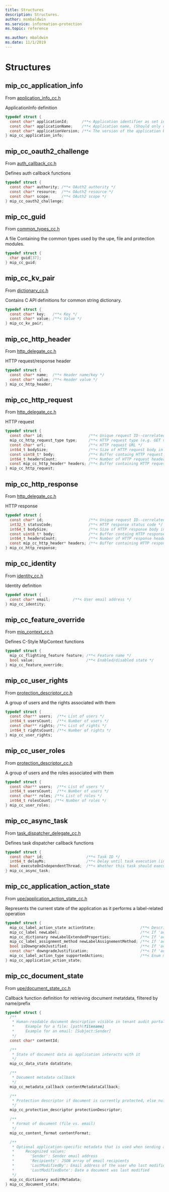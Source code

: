```yaml
---
title: Structures
description: Structures.
author: msmbaldwin
ms.service: information-protection
ms.topic: reference

ms.author: mbaldwin
ms.date: 11/1/2019
---
```


# Structures

## mip_cc_application_info

From [application_info_cc.h](https://github.com/AzureAD/mip-sdk-for-cpp/blob/develop/src/api/mip_cc/application_info_cc.h)

ApplicationInfo definition

```c
typedef struct {
  const char* applicationId;      /**< Application identifier as set in the AAD portal, (Should be a GUID without brackets). */
  const char* applicationName;    /**< Application name, (Should only contain valid ASCII character excluding ';') */
  const char* applicationVersion; /**< The version of the application being used, (Should only contain valid ASCII character excluding ';')  */
} mip_cc_application_info;
```

## mip_cc_oauth2_challenge

From [auth_callback_cc.h](https://github.com/AzureAD/mip-sdk-for-cpp/blob/develop/src/api/mip_cc/auth_callback_cc.h)

Defines auth callback functions

```c
typedef struct {
  const char* authority; /**< OAuth2 authority */
  const char* resource;  /**< OAuth2 resource */
  const char* scope;     /**< OAuth2 scope */
} mip_cc_oauth2_challenge;
```

## mip_cc_guid

From [common_types_cc.h](https://github.com/AzureAD/mip-sdk-for-cpp/blob/develop/src/api/mip_cc/common_types_cc.h)

A file Containing the common types used by the upe, file and protection modules.

```c
typedef struct {
  char guid[37];
} mip_cc_guid;
```

## mip_cc_kv_pair

From [dictionary_cc.h](https://github.com/AzureAD/mip-sdk-for-cpp/blob/develop/src/api/mip_cc/dictionary_cc.h)

Contains C API definitions for common string dictionary.

```c
typedef struct {
  const char* key;   /**< Key */
  const char* value; /**< Value */
} mip_cc_kv_pair;
```

## mip_cc_http_header

From [http_delegate_cc.h](https://github.com/AzureAD/mip-sdk-for-cpp/blob/develop/src/api/mip_cc/http_delegate_cc.h)

HTTP request/response header

```c
typedef struct {
  const char* name;  /**< Header name/key */
  const char* value; /**< Header value */
} mip_cc_http_header;
```

## mip_cc_http_request

From [http_delegate_cc.h](https://github.com/AzureAD/mip-sdk-for-cpp/blob/develop/src/api/mip_cc/http_delegate_cc.h)

HTTP request

```c
typedef struct {
  const char* id;                    /**< Unique request ID--correlated with the same property in mip_cc_http_response */
  mip_cc_http_request_type type;     /**< HTTP request type (e.g. GET vs. POST) */
  const char* url;                   /**< HTTP request URL */
  int64_t bodySize;                  /**< Size of HTTP request body in bytes */
  const uint8_t* body;               /**< Buffer containg HTTP request body */
  int64_t headersCount;              /**< Number of HTTP request headers */
  const mip_cc_http_header* headers; /**< Buffer containing HTTP request headers */
} mip_cc_http_request;
```

## mip_cc_http_response

From [http_delegate_cc.h](https://github.com/AzureAD/mip-sdk-for-cpp/blob/develop/src/api/mip_cc/http_delegate_cc.h)

HTTP response

```c
typedef struct {
  const char* id;                    /**< Unique request ID--correlated with the same property in mip_cc_http_request */
  int32_t statusCode;                /**< HTTP response status code */
  int64_t bodySize;                  /**< Size of HTTP response body in bytes */
  const uint8_t* body;               /**< Buffer containg HTTP response body */
  int64_t headersCount;              /**< Number of HTTP response headers */
  const mip_cc_http_header* headers; /**< Buffer containing HTTP response headers */
} mip_cc_http_response;
```

## mip_cc_identity

From [identity_cc.h](https://github.com/AzureAD/mip-sdk-for-cpp/blob/develop/src/api/mip_cc/identity_cc.h)

Identity definition

```c
typedef struct {
  const char* email;          /**< User email address */
} mip_cc_identity;
```

## mip_cc_feature_override

From [mip_context_cc.h](https://github.com/AzureAD/mip-sdk-for-cpp/blob/develop/src/api/mip_cc/mip_context_cc.h)

Defines C-Style MipContext functions

```c
typedef struct {
  mip_cc_flighting_feature feature; /**< Feature name */
  bool value;                       /**< Enabled/disabled state */
} mip_cc_feature_override;
```

## mip_cc_user_rights

From [protection_descriptor_cc.h](https://github.com/AzureAD/mip-sdk-for-cpp/blob/develop/src/api/mip_cc/protection_descriptor_cc.h)

A group of users and the rights associated with them

```c
typedef struct {
  const char** users;  /**< List of users */
  int64_t usersCount;  /**< Number of users */
  const char** rights; /**< List of rights */
  int64_t rightsCount; /**< Number of rights */
} mip_cc_user_rights;
```

## mip_cc_user_roles

From [protection_descriptor_cc.h](https://github.com/AzureAD/mip-sdk-for-cpp/blob/develop/src/api/mip_cc/protection_descriptor_cc.h)

A group of users and the roles associated with them

```c
typedef struct {
  const char** users;  /**< List of users */
  int64_t usersCount;  /**< Number of users */
  const char** roles; /**< List of roles */
  int64_t rolesCount; /**< Number of roles */
} mip_cc_user_roles;
```

## mip_cc_async_task

From [task_dispatcher_delegate_cc.h](https://github.com/AzureAD/mip-sdk-for-cpp/blob/develop/src/api/mip_cc/task_dispatcher_delegate_cc.h)

Defines task dispatcher callback functions

```c
typedef struct {
  const char* id;                   /**< Task ID */
  int64_t delayMs;                  /**< Delay until task execution (in milliseconds) */
  bool executeOnIndependentThread;  /**< Whether this task should execute on a completely independent thread or can re-use a shared thread */
} mip_cc_async_task;
```

## mip_cc_application_action_state

From [upe/application_action_state_cc.h](https://github.com/AzureAD/mip-sdk-for-cpp/blob/develop/src/api/mip_cc/upe/application_action_state_cc.h)

Represents the current state of the application as it performs a label-related operation

```c
typedef struct {
  mip_cc_label_action_state actionState;                    /**< Describes if/how an application is attempting to change label state. */
  mip_cc_label newLabel;                                    /**< If 'actionType' is 'UPDATE': New label. */
  mip_cc_dictionary newLabelExtendedProperties;             /**< If 'actionType' is 'UPDATE': Additional properties to be written to metadata. */
  mip_cc_label_assignment_method newLabelAssignementMethod; /**< If 'actionType' is 'UPDATE': The method of assignment of the new label. */
  bool isDowngradeJustified;                                /**< If 'actionType' is 'UPDATE': Whether or not a label downgrade has been justified by user. */
  const char* downgradeJustification;                       /**< If 'actionType' is 'UPDATE': Label downgrade justification text provided by user. */
  mip_cc_label_action_type supportedActions;                /**< Enum mask describing the label-related actions an application is able to perform. */
} mip_cc_application_action_state;
```

## mip_cc_document_state

From [upe/document_state_cc.h](https://github.com/AzureAD/mip-sdk-for-cpp/blob/develop/src/api/mip_cc/upe/document_state_cc.h)

Callback function definition for retrieving document metatdata, filtered by name/prefix

```c
typedef struct {
  /**
   * Human-readable document description visible in tenant audit portal
   *     Example for a file: [path\filename]
   *     Example for an email: [Subject:Sender]
   */
  const char* contentId;

  /**
   * State of document data as application interacts with it
   */
  mip_cc_data_state dataState;

  /**
   * Document metadata callback
   */
  mip_cc_metadata_callback contentMetadataCallback;

  /**
   * Protection descriptor if document is currently protected, else null
   */
  mip_cc_protection_descriptor protectionDescriptor;

  /**
   * Format of document (file vs. email)
   */
  mip_cc_content_format contentFormat;

  /**
   * Optional application-specific metadata that is used when sending audit reports
   *     Recognized values:
   *       'Sender': Sender email address
   *       'Recipients': JSON array of email recipients
   *       'LastModifiedBy': Email address of the user who last modified a document
   *       'LastModifiedDate': Date a document was last modified
   */
  mip_cc_dictionary auditMetadata;
} mip_cc_document_state;
```

